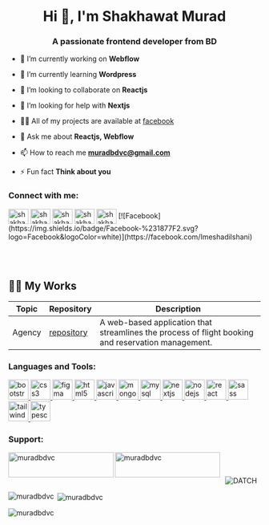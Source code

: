 <h1 align="center">Hi 👋, I'm Shakhawat Murad</h1>
<h3 align="center">A passionate frontend developer from BD</h3>

- 🔭 I’m currently working on **Webflow**

- 🌱 I’m currently learning **Wordpress**

- 👯 I’m looking to collaborate on **Reactjs**

- 🤝 I’m looking for help with **Nextjs**

- 👨‍💻 All of my projects are available at [facebook](facebook)

- 💬 Ask me about **Reactjs, Webflow**

- 📫 How to reach me **muradbdvc@gmail.com**

- ⚡ Fun fact **Think about you**

<h3 align="left">Connect with me:</h3>
<p align="left">
<a href="https://twitter.com/shakhawatmurad" target="blank"><img align="center" src="#" alt="shakhawatmurad" height="30" width="40" /></a>
<a href="https://linkedin.com/in/shakhawatmurad" target="blank"><img align="center" src="#" alt="shakhawatmurad" height="30" width="40" /></a>
<a href="https://stackoverflow.com/users/shakhawatmurad" target="blank"><img align="center" src="#" alt="shakhawatmurad" height="30" width="40" /></a>
<a href="https://fb.com/shakhawatmurad" target="blank"><img align="center" src="#" alt="shakhawatmurad" height="30" width="40" /></a>
<a href="https://instagram.com/shakhawatmurad" target="blank"><img align="center" src="#" alt="shakhawatmurad" height="30" width="40" /></a>
  [![Facebook](https://img.shields.io/badge/Facebook-%231877F2.svg?logo=Facebook&logoColor=white)](https://facebook.com/Imeshadilshani) 
</p><br><br>

## 👩‍💻 My Works

| Topic                                    | Repository                                                                                           | Description                           |
|------------------------------------------|------------------------------------------------------------------------------------------------------|----------------------------------------
| Agency                                    | [repository](https://github.com/muradbdvc)            | A web-based application that streamlines the process of flight booking and reservation management.       |

<h3 align="left">Languages and Tools:</h3>
<p align="left"> <a href="https://getbootstrap.com" target="_blank" rel="noreferrer"> <img src="#" alt="bootstrap" width="40" height="40"/> </a> <a href="https://www.w3schools.com/css/" target="_blank" rel="noreferrer"> <img src="#" alt="css3" width="40" height="40"/> </a> <a href="https://www.figma.com/" target="_blank" rel="noreferrer"> <img src="#" alt="figma" width="40" height="40"/> </a> <a href="https://www.w3.org/html/" target="_blank" rel="noreferrer"> <img src="#" alt="html5" width="40" height="40"/> </a> <a href="https://developer.mozilla.org/en-US/docs/Web/JavaScript" target="_blank" rel="noreferrer"> <img src="#" alt="javascript" width="40" height="40"/> </a> <a href="https://www.mongodb.com/" target="_blank" rel="noreferrer"> <img src="#" alt="mongodb" width="40" height="40"/> </a> <a href="https://www.mysql.com/" target="_blank" rel="noreferrer"> <img src="#" alt="mysql" width="40" height="40"/> </a> <a href="https://nextjs.org/" target="_blank" rel="noreferrer"> <img src="#" alt="nextjs" width="40" height="40"/> </a> <a href="https://nodejs.org" target="_blank" rel="noreferrer"> <img src="#" alt="nodejs" width="40" height="40"/> </a> <a href="https://reactjs.org/" target="_blank" rel="noreferrer"> <img src="#" alt="react" width="40" height="40"/> </a> <a href="https://sass-lang.com" target="_blank" rel="noreferrer"> <img src="h#" alt="sass" width="40" height="40"/> </a> <a href="https://tailwindcss.com/" target="_blank" rel="noreferrer"> <img src="#" alt="tailwind" width="40" height="40"/> </a> <a href="https://www.typescriptlang.org/" target="_blank" rel="noreferrer"> <img src="#" alt="typescript" width="40" height="40"/> </a> </p>


<h3 align="left">Support:</h3>
<p><a href="https://www.buymeacoffee.com/muradbdvc"> <img align="left" src="https://cdn.buymeacoffee.com/buttons/v2/default-yellow.png" height="50" width="210" alt="muradbdvc" /></a>
  <a href="https://ko-fi.com/muradbdvc"> <img align="left" src="https://cdn.ko-fi.com/cdn/kofi3.png?v=3" height="50" width="210" alt="muradbdvc" /></a>
</p><br><br>

<div align="center">
<p>
<!--   <img align="center" src="https://github-readme-streak-stats.herokuapp.com/?user=muradbdvc&theme=algolia&hide_border=false&include_all_commits=false&count_private=truet" alt="muradbdvc" /> -->
  <img align="center" src="https://github-profile-summary-cards.vercel.app/api/cards/profile-details?username=muradbdvc&theme=algolia&hide_border=false&include_all_commits=false&count_private=true" alt="DATCH" />

</p>
</div>

<p><img align="left" src="https://github-readme-stats.vercel.app/api/top-langs?username=muradbdvc&theme=algolia&hide_border=false&include_all_commits=false&count_private=true" alt="muradbdvc" /></p>

<p>&nbsp;<img align="center" src="https://github-readme-stats.vercel.app/api?username=muradbdvc&theme=algolia&hide_border=false&include_all_commits=false&count_private=true" alt="muradbdvc" /></p>

<p><img align="center" src="https://github-readme-streak-stats.herokuapp.com/?user=muradbdvc&theme=algolia&hide_border=false&include_all_commits=false&count_private=true&layout=compact" alt="muradbdvc" /></p>
